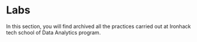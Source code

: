 # Labs

In this section, you will find archived all the practices carried out at Ironhack tech school of Data Analytics program.
